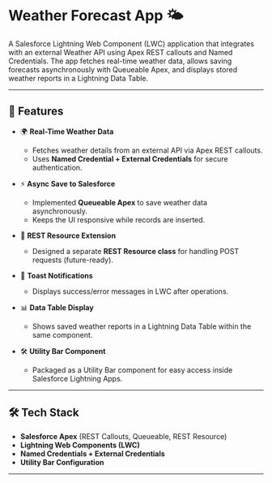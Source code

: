 # Weather Forecast App 🌤️  

A Salesforce Lightning Web Component (LWC) application that integrates with an external Weather API using Apex REST callouts and Named Credentials. The app fetches real-time weather data, allows saving forecasts asynchronously with Queueable Apex, and displays stored weather reports in a Lightning Data Table.  

---

## 🚀 Features  

- 🌍 **Real-Time Weather Data**  
  - Fetches weather details from an external API via Apex REST callouts.  
  - Uses **Named Credential + External Credentials** for secure authentication.  

- ⚡ **Async Save to Salesforce**  
  - Implemented **Queueable Apex** to save weather data asynchronously.  
  - Keeps the UI responsive while records are inserted.  

- 🔗 **REST Resource Extension**  
  - Designed a separate **REST Resource class** for handling POST requests (future-ready).  

- 🔔 **Toast Notifications**  
  - Displays success/error messages in LWC after operations.  

- 📊 **Data Table Display**  
  - Shows saved weather reports in a Lightning Data Table within the same component.  

- 🛠️ **Utility Bar Component**  
  - Packaged as a Utility Bar component for easy access inside Salesforce Lightning Apps.  

---

## 🛠️ Tech Stack  

- **Salesforce Apex** (REST Callouts, Queueable, REST Resource)  
- **Lightning Web Components (LWC)**  
- **Named Credentials + External Credentials**  
- **Utility Bar Configuration**  

---
